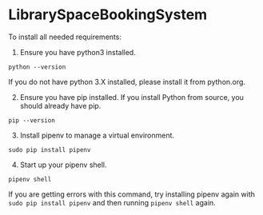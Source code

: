# LibrarySpaceBookingSystem

To install all needed requirements:

1. Ensure you have python3 installed.

`python --version`

If you do not have python 3.X installed, please install it from python.org.

2. Ensure you have pip installed. If you install Python from source, you should already have pip.

`pip --version`

3. Install pipenv to manage a virtual environment.

`sudo pip install pipenv`

4. Start up your pipenv shell.

`pipenv shell`

If you are getting errors with this command, try installing pipenv again with `sudo pip install pipenv` and then running `pipenv shell` again.


<!-- `pipenv shell` 
`pip install -r requirements.txt` -->
